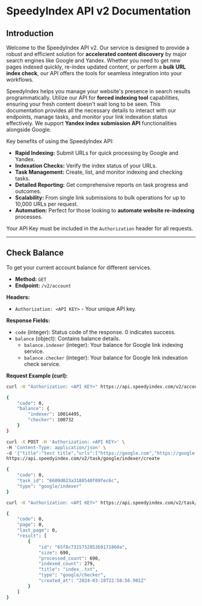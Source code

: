 # SpeedyIndex API v2 Documentation

## Introduction

Welcome to the SpeedyIndex API v2. Our service is designed to provide a robust and efficient solution for **accelerated content discovery** by major search engines like Google and Yandex. Whether you need to get new pages indexed quickly, re-index updated content, or perform a **bulk URL index check**, our API offers the tools for seamless integration into your workflows.

SpeedyIndex helps you manage your website's presence in search results programmatically. Utilize our API for **forced indexing tool** capabilities, ensuring your fresh content doesn't wait long to be seen. This documentation provides all the necessary details to interact with our endpoints, manage tasks, and monitor your link indexation status effectively. We support **Yandex index submission API** functionalities alongside Google.

Key benefits of using the SpeedyIndex API:

*   **Rapid Indexing:** Submit URLs for quick processing by Google and Yandex.
*   **Indexation Checks:** Verify the index status of your URLs.
*   **Task Management:** Create, list, and monitor indexing and checking tasks.
*   **Detailed Reporting:** Get comprehensive reports on task progress and outcomes.
*   **Scalability:** From single link submissions to bulk operations for up to 10,000 URLs per request.
*   **Automation:** Perfect for those looking to **automate website re-indexing** processes.

Your API Key must be included in the `Authorization` header for all requests.

---

## Check Balance

To get your current account balance for different services.

*   **Method:** `GET`
*   **Endpoint:** `/v2/account`

**Headers:**
*   `Authorization: <API KEY>` - Your unique API key.

**Response Fields:**
*   `code` (integer): Status code of the response. 0 indicates success.
*   `balance` (object): Contains balance details.
    *   `balance.indexer` (integer): Your balance for Google link indexing service.
    *   `balance.checker` (integer): Your balance for Google link indexation check service.

**Request Example (curl):**
```bash
curl -H "Authorization: <API KEY>" https://api.speedyindex.com/v2/account

{
    "code": 0,
    "balance": {
        "indexer": 10014495,
        "checker": 100732
    }
}

curl -X POST -H 'Authorization: <API KEY>' \
-H 'Content-Type: application/json' \
-d '{"title":"test title","urls":["https://google.com","https://google.ru"]}' \
https://api.speedyindex.com/v2/task/google/indexer/create

{
    "code": 0,
    "task_id": "6609d023a3188540f09fec6c",
    "type": "google/indexer"
}

curl -H "Authorization: <API KEY>" https://api.speedyindex.com/v2/task/google/checker/list/0

{
    "code": 0,
    "page": 0,
    "last_page": 0,
    "result": [
        {
            "id": "65f8c7315752853b9171860a",
            "size": 690,
            "processed_count": 690,
            "indexed_count": 279,
            "title": "index_.txt",
            "type": "google/checker",
            "created_at": "2024-03-18T22:58:56.901Z"
        }
    ]
}

